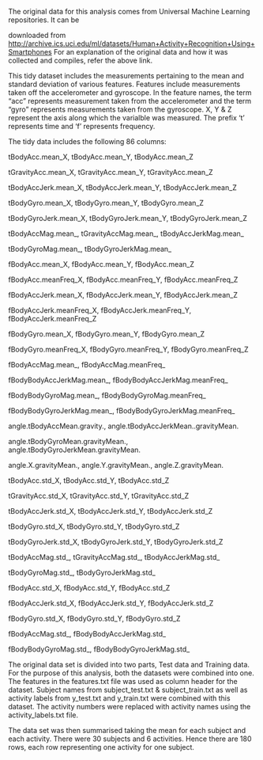 The original data for this analysis comes from Universal Machine Learning repositories. It can be 

downloaded from http://archive.ics.uci.edu/ml/datasets/Human+Activity+Recognition+Using+Smartphones
For an explanation of the original data and how it was collected and compiles, refer the above link.
 
This tidy dataset includes the measurements pertaining to the mean and standard deviation of various features. Features include measurements taken off the accelerometer and gyroscope. In the feature names, the term “acc” represents measurement taken from the accelerometer and the term “gyro” represents measurements taken from the gyroscope. X, Y & Z represent the axis along which the varialble was measured. The prefix ‘t’ represents time and ‘f’ represents frequency.

The tidy data includes the following 86 columns:

tBodyAcc.mean_X,
tBodyAcc.mean_Y,
tBodyAcc.mean_Z

tGravityAcc.mean_X,
tGravityAcc.mean_Y,
tGravityAcc.mean_Z

tBodyAccJerk.mean_X,
tBodyAccJerk.mean_Y,
tBodyAccJerk.mean_Z

tBodyGyro.mean_X,
tBodyGyro.mean_Y,
tBodyGyro.mean_Z

tBodyGyroJerk.mean_X,
tBodyGyroJerk.mean_Y,
tBodyGyroJerk.mean_Z

tBodyAccMag.mean_,
tGravityAccMag.mean_,
tBodyAccJerkMag.mean_

tBodyGyroMag.mean_,
tBodyGyroJerkMag.mean_

fBodyAcc.mean_X,
fBodyAcc.mean_Y,
fBodyAcc.mean_Z

fBodyAcc.meanFreq_X,
fBodyAcc.meanFreq_Y,
fBodyAcc.meanFreq_Z

fBodyAccJerk.mean_X,
fBodyAccJerk.mean_Y,
fBodyAccJerk.mean_Z

fBodyAccJerk.meanFreq_X,
fBodyAccJerk.meanFreq_Y,
fBodyAccJerk.meanFreq_Z

fBodyGyro.mean_X,
fBodyGyro.mean_Y,
fBodyGyro.mean_Z

fBodyGyro.meanFreq_X,
fBodyGyro.meanFreq_Y,
fBodyGyro.meanFreq_Z

fBodyAccMag.mean_,
fBodyAccMag.meanFreq_

fBodyBodyAccJerkMag.mean_,
fBodyBodyAccJerkMag.meanFreq_

fBodyBodyGyroMag.mean_,
fBodyBodyGyroMag.meanFreq_

fBodyBodyGyroJerkMag.mean_,
fBodyBodyGyroJerkMag.meanFreq_

angle.tBodyAccMean.gravity.,
angle.tBodyAccJerkMean..gravityMean.

angle.tBodyGyroMean.gravityMean.,
angle.tBodyGyroJerkMean.gravityMean.

angle.X.gravityMean.,
angle.Y.gravityMean.,
angle.Z.gravityMean.

tBodyAcc.std_X,
tBodyAcc.std_Y,
tBodyAcc.std_Z

tGravityAcc.std_X,
tGravityAcc.std_Y,
tGravityAcc.std_Z

tBodyAccJerk.std_X,
tBodyAccJerk.std_Y,
tBodyAccJerk.std_Z

tBodyGyro.std_X,
tBodyGyro.std_Y,
tBodyGyro.std_Z

tBodyGyroJerk.std_X,
tBodyGyroJerk.std_Y,
tBodyGyroJerk.std_Z

tBodyAccMag.std_,
tGravityAccMag.std_,
tBodyAccJerkMag.std_

tBodyGyroMag.std_,
tBodyGyroJerkMag.std_

fBodyAcc.std_X,
fBodyAcc.std_Y,
fBodyAcc.std_Z

fBodyAccJerk.std_X,
fBodyAccJerk.std_Y,
fBodyAccJerk.std_Z

fBodyGyro.std_X,
fBodyGyro.std_Y,
fBodyGyro.std_Z

fBodyAccMag.std_,
fBodyBodyAccJerkMag.std_

fBodyBodyGyroMag.std_,
fBodyBodyGyroJerkMag.std_

The original data set is divided into two parts, Test data and Training data. For the purpose of this analysis, both the datasets were combined into one. The features in the features.txt file was used as column header for the dataset. Subject names from subject_test.txt & subject_train.txt as well as activity labels from y_test.txt and y_train.txt were combined with this dataset. The activity numbers were replaced with activity names using the activity_labels.txt file.

The data set was then summarised taking the mean for each subject and each activity. There were 30 subjects and 6 activities. Hence there are 180 rows, each row representing one activity for one subject.
